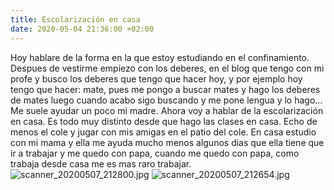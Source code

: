 ```yaml
---
title: Escolarización en casa
date: 2020-05-04 21:36:00 +02:00
---
```


Hoy hablare de la forma en la que estoy estudiando en el confinamiento. Despues de vestirme empiezo con los deberes, en el blog que tengo con mi profe y busco los deberes que tengo que hacer hoy, y por ejemplo hoy tengo que hacer: mate, pues me pongo a buscar mates y hago los deberes de mates luego cuando acabo sigo buscando y me pone lengua y lo hago... Me suele ayudar un poco mi madre.
Ahora voy a hablar de la escolarización en casa. Es todo muy distinto desde que hago las clases en casa. Echo de menos el cole y jugar con mis amigas en el patio del cole. En casa estudio con mi mama y ella me ayuda mucho menos algunos dias que ella tiene que ir a trabajar y me quedo con papa, cuando me quedo con papa, como trabaja desde casa me es mas raro trabajar.
![scanner_20200507_212800.jpg](/uploads/scanner_20200507_212800.jpg)
![scanner_20200507_212654.jpg](/uploads/scanner_20200507_212654.jpg)